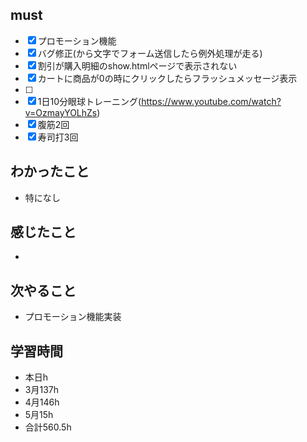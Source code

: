 

## must
- [x] プロモーション機能
 - [x] バグ修正(から文字でフォーム送信したら例外処理が走る)
 - [x] 割引が購入明細のshow.htmlページで表示されない
 - [x] カートに商品が0の時にクリックしたらフラッシュメッセージ表示
 - [ ] 
- [x] 1日10分眼球トレーニング(https://www.youtube.com/watch?v=OzmayYOLhZs)
- [x] 腹筋2回
- [x] 寿司打3回

## わかったこと
- 特になし



## 感じたこと
 - 


## 次やること
  - プロモーション機能実装

## 学習時間
  - 本日h
  - 3月137h
  - 4月146h
  - 5月15h
  - 合計560.5h
